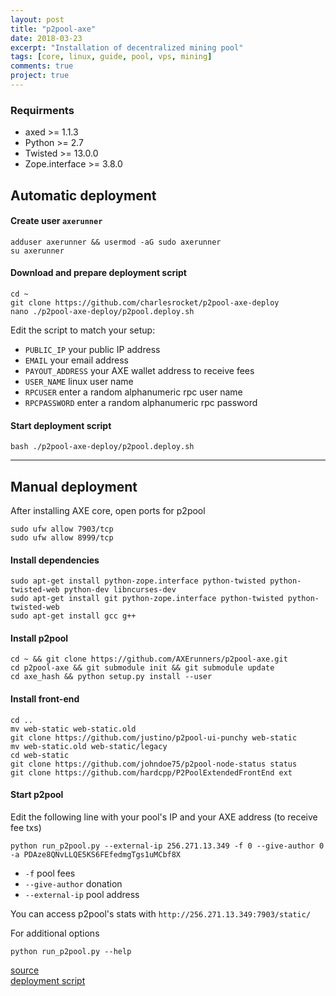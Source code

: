 ```yaml
---
layout: post
title: "p2pool-axe"
date: 2018-03-23
excerpt: "Installation of decentralized mining pool"
tags: [core, linux, guide, pool, vps, mining]
comments: true
project: true
---
```

### Requirments
* axed >= 1.1.3
* Python >= 2.7
* Twisted >= 13.0.0
* Zope.interface >= 3.8.0

## Automatic deployment

#### Create user `axerunner`
```
adduser axerunner && usermod -aG sudo axerunner
su axerunner
```
#### Download and prepare deployment script
```
cd ~
git clone https://github.com/charlesrocket/p2pool-axe-deploy
nano ./p2pool-axe-deploy/p2pool.deploy.sh
```

Edit the script to match your setup:
* `PUBLIC_IP` your public IP address
* `EMAIL` your email address
* `PAYOUT_ADDRESS` your AXE wallet address to receive fees
* `USER_NAME` linux user name
* `RPCUSER` enter a random alphanumeric rpc user name
* `RPCPASSWORD` enter a random alphanumeric rpc password

#### Start deployment script
```
bash ./p2pool-axe-deploy/p2pool.deploy.sh
```

<hr class="hr-line">

## Manual deployment
After installing AXE core, open ports for p2pool
```
sudo ufw allow 7903/tcp
sudo ufw allow 8999/tcp
```

#### Install dependencies

```
sudo apt-get install python-zope.interface python-twisted python-twisted-web python-dev libncurses-dev
sudo apt-get install git python-zope.interface python-twisted python-twisted-web
sudo apt-get install gcc g++
```
#### Install p2pool
```
cd ~ && git clone https://github.com/AXErunners/p2pool-axe.git
cd p2pool-axe && git submodule init && git submodule update
cd axe_hash && python setup.py install --user
```
#### Install front-end 
```
cd ..
mv web-static web-static.old
git clone https://github.com/justino/p2pool-ui-punchy web-static
mv web-static.old web-static/legacy
cd web-static
git clone https://github.com/johndoe75/p2pool-node-status status
git clone https://github.com/hardcpp/P2PoolExtendedFrontEnd ext
```
#### Start p2pool

Edit the following line with your pool's IP and your AXE address (to receive fee txs)
```
python run_p2pool.py --external-ip 256.271.13.349 -f 0 --give-author 0 -a PDAze8QNvLLQE5KS6FEfedmgTgs1uMCbf8X
```
* `-f` pool fees
* `--give-author` donation
* `--external-ip` pool address

You can access p2pool's stats with `http://256.271.13.349:7903/static/`

For additional options 
```
python run_p2pool.py --help
```
[source](https://github.com/AXErunners/p2pool-axe) <br />
[deployment script](https://github.com/AXErunners/p2pool-axe-deploy) <br />
